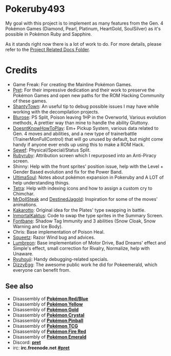# Pokeruby493

My goal with this project is to implement as many features from the Gen. 4 Pokémon Games (Diamond, Pearl, Platinum, HeartGold, SoulSilver) as it's possible in Pokémon Ruby and Sapphire.

As it stands right now there is a lot of work to do. For more details, please refer to the [Project Related Docs Folder](https://github.com/LOuroboros/pokeruby493/tree/master/project%20related%20docs).

# Credits

* Game Freak: For creating the Mainline Pokémon Games.
* [Pret](https://github.com/pret): For their impressive dedication and their work to preserve the Pokémon Games and open new paths for the ROM Hacking Community of these games.
* [ShantyTown](https://github.com/huderlem): An useful tip to debug possible issues I may have while working with the decompilation projects.
* [Blurose](https://github.com/blurosie): PS Split, Poison leaving 1HP in the Overworld, Various evolution methods, A prettier way than mine to handle the ability Gluttony.
* [DoesntKnowHowToPlay](https://github.com/doesnty): Em+ Pickup System, various data related to Gen. 4 moves and abilities, and a new type of trainerbattle (TrainerMonFullControl) that will go unused by default, but might come handy if anyone ever ends up using this to make a ROM Hack.
* [Sewef](https://github.com/Sewef): Physical/Special/Status Split.
* [Rubyruby](https://github.com/jorubyp): Attribution screen which I repurposed into an Anti-Piracy screen.
* Shinny: Help with the front sprites' position issue, help with the Level + Gender Based evolution and fix for the Power Band.
* [UltimaSoul](https://www.pokecommunity.com/member.php?u=719183): Notes about pokémon expansion in Pokeruby and A LOT of help understanding things.
* [Tetra](https://www.pokecommunity.com/member.php?u=174056): Help with indexing icons and how to assign a custom cry to Chimchar.
* [MrDollSteak](https://www.pokecommunity.com/member.php?u=123025) and [DestinedJagold](https://www.pokecommunity.com/member.php?u=48504): Inspiration for some of the moves' animations.
* [Kakarotto](https://whackahack.com/foro/u-35567/kakarotto/): Original idea for the Plates' type swapping in battle.
* [InmortalKaktus](https://whackahack.com/foro/u-24902/inmortalkaktus-p94): Code to swap the type sprites in the Summary Screen.
* [Fontbane](https://github.com/fontbane): Shadow Tag Immunity and 3 abilities (Snow Cloak, Snow Warning and Ice Body).
* Chris: Base implementation of Poison Heal.
* [Squeetz](https://www.pokecommunity.com/member.php?u=400825): Razor Wind bug and advices.
* [Lumbreon](https://whackahack.com/foro/u-41866/lumbreon/): Base implementation of Motor Drive, Bad Dreams' effect and Simple's effect, small correction for Rivalry, Normalize, help with Unaware.
* [Ryuhouji](https://github.com/ryuhouji): Handy debugging-related specials.
* [DizzyEgg](https://github.com/dizzyeggg): The awesome public work he did for Pokeemerald, which everyone can benefit from.

## See also

* Disassembly of [**Pokémon Red/Blue**][pokered]
* Disassembly of [**Pokémon Yellow**][pokeyellow]
* Disassembly of [**Pokémon Gold**][pokegold]
* Disassembly of [**Pokémon Crystal**][pokecrystal]
* Disassembly of [**Pokémon Pinball**][pokepinball]
* Disassembly of [**Pokémon TCG**][poketcg]
* Disassembly of [**Pokémon Fire Red**][pokefirered]
* Disassembly of [**Pokémon Emerald**][pokeemerald]
* Discord: [**pret**][Discord]
* irc: **irc.freenode.net** [**#pret**][irc]

[pokered]: https://github.com/pret/pokered
[pokeyellow]: https://github.com/pret/pokeyellow
[pokegold]: https://github.com/pret/pokegold
[pokecrystal]: https://github.com/pret/pokecrystal
[pokepinball]: https://github.com/pret/pokepinball
[poketcg]: https://github.com/pret/poketcg
[pokefirered]: https://github.com/pret/pokefirered
[pokeemerald]: https://github.com/pret/pokeemerald
[Discord]: https://discord.gg/6EuWgX9
[irc]: https://kiwiirc.com/client/irc.freenode.net/?#pret
[travis]: https://travis-ci.org/pret/pokeruby
[travis-badge]: https://travis-ci.org/pret/pokeruby.svg?branch=master
